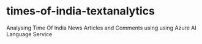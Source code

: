 # times-of-india-textanalytics
Analysing Time Of India News Articles and Comments using using Azure AI Language Service
